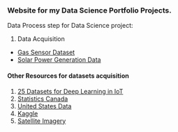 ### Website for my Data Science Portfolio Projects. 

Data Process step for Data Science project:
1. Data Acquisition
- [Gas Sensor Dataset](https://archive.ics.uci.edu/ml/datasets/Gas+Sensor+Array+Drift+Dataset)
- [Solar Power Generation Data](https://www.kaggle.com/anikannal/solar-power-generation-data)



#### Other Resources for datasets acquisition
1. [25 Datasets for Deep Learning in IoT](https://hub.packtpub.com/25-datasets-deep-learning-iot/)
2. [Statistics Canada](https://www150.statcan.gc.ca/n1/en/type/data?MM=1)
3. [United States Data](https://catalog.data.gov/dataset)
4. [Kaggle](https://www.kaggle.com/datasets)
5. [Satellite Imagery](https://spatialreserves-wordpress-com.cdn.ampproject.org/c/s/spatialreserves.wordpress.com/2020/04/19/top-7-satellite-imagery-sources/amp/)
